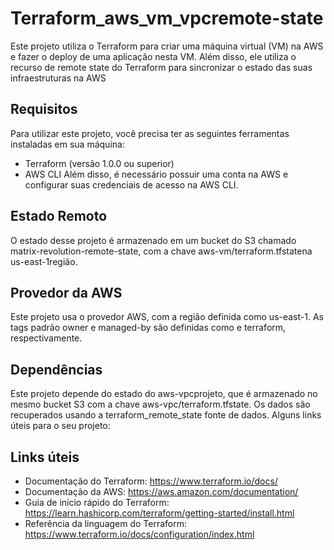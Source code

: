 # Terraform_aws_vm_vpcremote-state

Este projeto utiliza o Terraform para criar uma máquina virtual (VM) na AWS e fazer o deploy de uma aplicação nesta VM. Além disso, ele utiliza o recurso de remote state do Terraform para sincronizar o estado das suas infraestruturas na AWS

## Requisitos

Para utilizar este projeto, você precisa ter as seguintes ferramentas instaladas em sua máquina:

- Terraform (versão 1.0.0 ou superior)
- AWS CLI
  Além disso, é necessário possuir uma conta na AWS e configurar suas credenciais de acesso na AWS CLI.

## Estado Remoto

O estado desse projeto é armazenado em um bucket do S3 chamado matrix-revolution-remote-state, com a chave aws-vm/terraform.tfstatena us-east-1região.

## Provedor da AWS

Este projeto usa o provedor AWS, com a região definida como us-east-1. As tags padrão owner e managed-by são definidas como <NOME> e terraform, respectivamente.

## Dependências

Este projeto depende do estado do aws-vpcprojeto, que é armazenado no mesmo bucket S3 com a chave aws-vpc/terraform.tfstate. Os dados são recuperados usando a terraform_remote_state fonte de dados.
Alguns links úteis para o seu projeto:

## Links úteis

- Documentação do Terraform: https://www.terraform.io/docs/
- Documentação da AWS: https://aws.amazon.com/documentation/
- Guia de início rápido do Terraform: https://learn.hashicorp.com/terraform/getting-started/install.html
- Referência da linguagem do Terraform: https://www.terraform.io/docs/configuration/index.html
